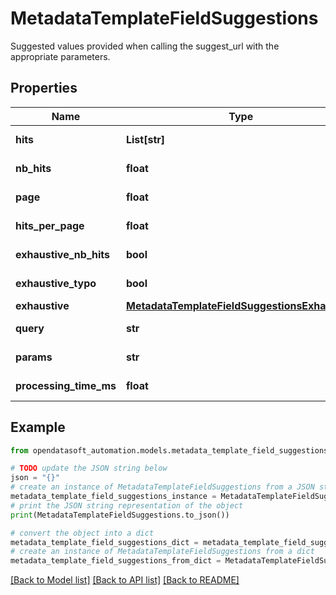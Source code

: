 # MetadataTemplateFieldSuggestions

Suggested values provided when calling the suggest_url with the appropriate parameters.

## Properties

Name | Type | Description | Notes
------------ | ------------- | ------------- | -------------
**hits** | **List[str]** | Empty list | [optional] [readonly] 
**nb_hits** | **float** |  | [optional] [readonly] 
**page** | **float** |  | [optional] [readonly] 
**hits_per_page** | **float** |  | [optional] [readonly] 
**exhaustive_nb_hits** | **bool** |  | [optional] [readonly] 
**exhaustive_typo** | **bool** |  | [optional] [readonly] 
**exhaustive** | [**MetadataTemplateFieldSuggestionsExhaustive**](MetadataTemplateFieldSuggestionsExhaustive.md) |  | [optional] 
**query** | **str** |  | [optional] [readonly] 
**params** | **str** |  | [optional] [readonly] 
**processing_time_ms** | **float** |  | [optional] [readonly] 

## Example

```python
from opendatasoft_automation.models.metadata_template_field_suggestions import MetadataTemplateFieldSuggestions

# TODO update the JSON string below
json = "{}"
# create an instance of MetadataTemplateFieldSuggestions from a JSON string
metadata_template_field_suggestions_instance = MetadataTemplateFieldSuggestions.from_json(json)
# print the JSON string representation of the object
print(MetadataTemplateFieldSuggestions.to_json())

# convert the object into a dict
metadata_template_field_suggestions_dict = metadata_template_field_suggestions_instance.to_dict()
# create an instance of MetadataTemplateFieldSuggestions from a dict
metadata_template_field_suggestions_from_dict = MetadataTemplateFieldSuggestions.from_dict(metadata_template_field_suggestions_dict)
```
[[Back to Model list]](../README.md#documentation-for-models) [[Back to API list]](../README.md#documentation-for-api-endpoints) [[Back to README]](../README.md)


